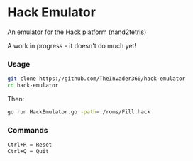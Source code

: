 # Hack Emulator

An emulator for the Hack platform (nand2tetris)

A work in progress - it doesn't do much yet!

### Usage

```bash
git clone https://github.com/TheInvader360/hack-emulator
cd hack-emulator
```

Then:

```bash
go run HackEmulator.go -path=./roms/Fill.hack
```

### Commands

```bash
Ctrl+R = Reset
Ctrl+Q = Quit
```
